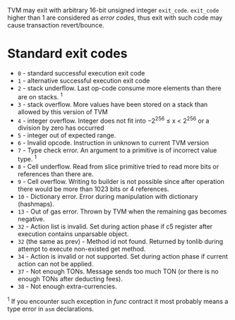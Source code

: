 TVM may exit with arbitrary 16-bit unsigned integer `exit_code`. `exit_code` higher than 1 are considered as _error codes_, thus exit with such code may cause transaction revert/bounce.

# Standard exit codes
* `0` - standard successful execution exit code
* `1` - alternative successful execution exit code
* `2` - stack underflow. Last op-code consume more elements than there are on stacks. <sup>1</sup>
* `3` - stack overflow. More values have been stored on a stack than
allowed by this version of TVM
* `4` - integer overflow. Integer does not fit into −2<sup>256</sup> ≤ x < 2<sup>256</sup> or a division by zero has occurred
* `5` - integer out of expected range.
* `6` - Invalid opcode. Instruction in unknown to current TVM version
* `7` - Type check error. An argument to a primitive is of incorrect value type. <sup>1</sup>
* `8` - Cell underflow. Read from slice primitive tried to read more bits or references than there are.
* `9` - Cell overflow. Writing to builder is not possible since after operation there would be more than 1023 bits or 4 references.
* `10` - Dictionary error. Error during manipulation with dictionary (hashmaps).
* `13` - Out of gas error. Thrown by TVM when the remaining gas becomes negative.
* `32` - Action list is invalid. Set during action phase if c5 register after execution contains unparsable object.
* `32` (the same as prev) - Method id not found. Returned by tonlib during attempt to execute non-existed get method.
* `34` - Action is invalid or not supported. Set during action phase if current action can not be applied.
* `37` - Not enough TONs. Message sends too much TON (or there is no enough TONs after deducting fees).
* `38` - Not enough extra-currencies.

<sup>1</sup> If you encounter such exception in _func_ contract it most probably means a type error in `asm` declarations.


